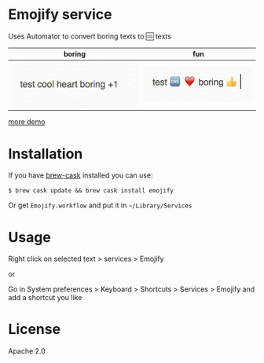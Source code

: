 # Emojify service

Uses Automator to convert boring texts to 🆒 texts


boring|fun
---|---
![before](assets/before.png)|![after](assets/after.png)

[more demo](https://gfycat.com/YearlyHappygoluckyBilby)

# Installation

If you have [brew-cask](https://caskroom.github.io) installed you can use:

```
$ brew cask update && brew cask install emojify
```

Or get `Emojify.workflow` and put it in `~/Library/Services`

# Usage

Right click on selected text > services > Emojify

or

Go in System preferences > Keyboard > Shortcuts > Services > Emojify and add a shortcut you like

# License

Apache 2.0
